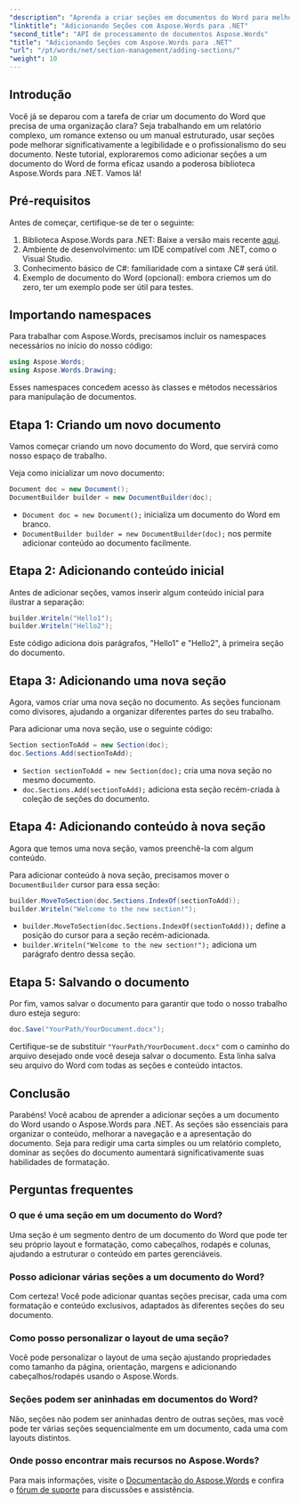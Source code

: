 ```yaml
---
"description": "Aprenda a criar seções em documentos do Word para melhorar a legibilidade e o profissionalismo. Este guia aborda tudo, desde a inicialização de um documento até o salvamento do seu trabalho."
"linktitle": "Adicionando Seções com Aspose.Words para .NET"
"second_title": "API de processamento de documentos Aspose.Words"
"title": "Adicionando Seções com Aspose.Words para .NET"
"url": "/pt/words/net/section-management/adding-sections/"
"weight": 10
---
```


## Introdução

Você já se deparou com a tarefa de criar um documento do Word que precisa de uma organização clara? Seja trabalhando em um relatório complexo, um romance extenso ou um manual estruturado, usar seções pode melhorar significativamente a legibilidade e o profissionalismo do seu documento. Neste tutorial, exploraremos como adicionar seções a um documento do Word de forma eficaz usando a poderosa biblioteca Aspose.Words para .NET. Vamos lá!

## Pré-requisitos

Antes de começar, certifique-se de ter o seguinte:

1. Biblioteca Aspose.Words para .NET: Baixe a versão mais recente [aqui](https://releases.aspose.com/words/net/).
2. Ambiente de desenvolvimento: um IDE compatível com .NET, como o Visual Studio.
3. Conhecimento básico de C#: familiaridade com a sintaxe C# será útil.
4. Exemplo de documento do Word (opcional): embora criemos um do zero, ter um exemplo pode ser útil para testes.

## Importando namespaces

Para trabalhar com Aspose.Words, precisamos incluir os namespaces necessários no início do nosso código:

```csharp
using Aspose.Words;
using Aspose.Words.Drawing;
```

Esses namespaces concedem acesso às classes e métodos necessários para manipulação de documentos.

## Etapa 1: Criando um novo documento

Vamos começar criando um novo documento do Word, que servirá como nosso espaço de trabalho.

Veja como inicializar um novo documento:

```csharp
Document doc = new Document();
DocumentBuilder builder = new DocumentBuilder(doc);
```

- `Document doc = new Document();` inicializa um documento do Word em branco.
- `DocumentBuilder builder = new DocumentBuilder(doc);` nos permite adicionar conteúdo ao documento facilmente.

## Etapa 2: Adicionando conteúdo inicial

Antes de adicionar seções, vamos inserir algum conteúdo inicial para ilustrar a separação:

```csharp
builder.Writeln("Hello1");
builder.Writeln("Hello2");
```

Este código adiciona dois parágrafos, "Hello1" e "Hello2", à primeira seção do documento.

## Etapa 3: Adicionando uma nova seção

Agora, vamos criar uma nova seção no documento. As seções funcionam como divisores, ajudando a organizar diferentes partes do seu trabalho.

Para adicionar uma nova seção, use o seguinte código:

```csharp
Section sectionToAdd = new Section(doc);
doc.Sections.Add(sectionToAdd);
```

- `Section sectionToAdd = new Section(doc);` cria uma nova seção no mesmo documento.
- `doc.Sections.Add(sectionToAdd);` adiciona esta seção recém-criada à coleção de seções do documento.

## Etapa 4: Adicionando conteúdo à nova seção

Agora que temos uma nova seção, vamos preenchê-la com algum conteúdo. 

Para adicionar conteúdo à nova seção, precisamos mover o `DocumentBuilder` cursor para essa seção:

```csharp
builder.MoveToSection(doc.Sections.IndexOf(sectionToAdd));
builder.Writeln("Welcome to the new section!");
```

- `builder.MoveToSection(doc.Sections.IndexOf(sectionToAdd));` define a posição do cursor para a seção recém-adicionada.
- `builder.Writeln("Welcome to the new section!");` adiciona um parágrafo dentro dessa seção.

## Etapa 5: Salvando o documento

Por fim, vamos salvar o documento para garantir que todo o nosso trabalho duro esteja seguro:

```csharp
doc.Save("YourPath/YourDocument.docx");
```

Certifique-se de substituir `"YourPath/YourDocument.docx"` com o caminho do arquivo desejado onde você deseja salvar o documento. Esta linha salva seu arquivo do Word com todas as seções e conteúdo intactos.

## Conclusão

Parabéns! Você acabou de aprender a adicionar seções a um documento do Word usando o Aspose.Words para .NET. As seções são essenciais para organizar o conteúdo, melhorar a navegação e a apresentação do documento. Seja para redigir uma carta simples ou um relatório completo, dominar as seções do documento aumentará significativamente suas habilidades de formatação. 

## Perguntas frequentes

### O que é uma seção em um documento do Word?

Uma seção é um segmento dentro de um documento do Word que pode ter seu próprio layout e formatação, como cabeçalhos, rodapés e colunas, ajudando a estruturar o conteúdo em partes gerenciáveis.

### Posso adicionar várias seções a um documento do Word?

Com certeza! Você pode adicionar quantas seções precisar, cada uma com formatação e conteúdo exclusivos, adaptados às diferentes seções do seu documento.

### Como posso personalizar o layout de uma seção?

Você pode personalizar o layout de uma seção ajustando propriedades como tamanho da página, orientação, margens e adicionando cabeçalhos/rodapés usando o Aspose.Words.

### Seções podem ser aninhadas em documentos do Word?

Não, seções não podem ser aninhadas dentro de outras seções, mas você pode ter várias seções sequencialmente em um documento, cada uma com layouts distintos.

### Onde posso encontrar mais recursos no Aspose.Words?

Para mais informações, visite o [Documentação do Aspose.Words](https://reference.aspose.com/words/net/) e confira o [fórum de suporte](https://forum.aspose.com/c/words/8) para discussões e assistência.